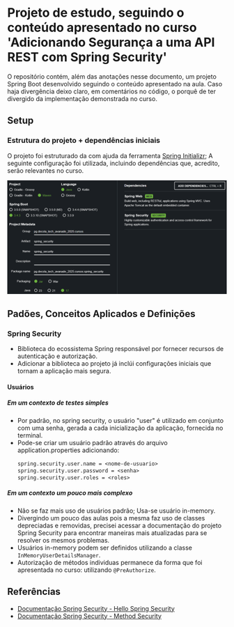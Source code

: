 # Projeto de estudo, seguindo o conteúdo apresentado no curso 'Adicionando Segurança a uma API REST com Spring Security'
O repositório contém, além das anotações nesse documento, um projeto Spring Boot desenvolvido seguindo o conteúdo apresentado na aula.
Caso haja divergência deixo claro, em comentários no código, o porquê de ter divergido da implementação demonstrada no curso.

## Setup
### Estrutura do projeto + dependências iniciais
O projeto foi estruturado da com ajuda da ferramenta [Spring Initializr](start.spring.io);
A seguinte configuração foi utilizada, incluindo dependências que, acredito, serão relevantes no curso.

![Imagem do setup configurado no Spring Initializr](./img/setup_initializr.png)

## Padões, Conceitos Aplicados e Definições
### Spring Security
- Biblioteca do ecossistema Spring responsável por fornecer recursos de autenticação e autorização.
- Adicionar a biblioteca ao projeto já inclúi configurações iniciais que tornam a aplicação mais segura.
#### Usuários
##### Em um contexto de testes simples
- Por padrão, no spring security, o usuário "user" é utilizado em conjunto com uma senha, gerada a cada inicialização da aplicação, fornecida no terminal.
- Pode-se criar um usuário padrão através do arquivo application.properties adicionando:
    ```
    spring.security.user.name = <nome-de-usuario>
    spring.security.user.password = <senha>
    spring.security.user.roles = <roles>
    ```
##### Em um contexto um pouco mais complexo
- Não se faz mais uso de usuários padrão; Usa-se usuário in-memory.
- Divergindo um pouco das aulas pois a mesma faz uso de classes depreciadas e removidas,
  precisei acessar a documentação do projeto Spring Security para encontrar
  maneiras mais atualizadas para se resolver os mesmos problemas.
- Usuários in-memory podem ser definidos utilizando a classe `InMemoryUserDetailsManager`.
- Autorização de métodos individuas permanece da forma que foi apresentada no curso: utilizando `@PreAuthorize`.

## Referências
- [Documentação Spring Security - Hello Spring Security](https://docs.spring.io/spring-security/reference/servlet/getting-started.html)
- [Documentação Spring Security - Method Security](https://docs.spring.io/spring-security/reference/servlet/authorization/method-security.html)
